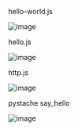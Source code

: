 hello-world.js

![image](https://github.com/dylanram1357/ENGR-322/assets/113130225/62d1e327-e355-40cd-b25c-6c836072e4a6)


hello.js

![image](https://github.com/dylanram1357/ENGR-322/assets/113130225/df8ec92f-efc6-4b27-917f-bc43546be703)


http.js

![image](https://github.com/dylanram1357/ENGR-322/assets/113130225/ec5c2419-1a45-453e-839e-33fb6d0012ee)


pystache say_hello

![image](https://github.com/dylanram1357/ENGR-322/assets/113130225/ff5a66e6-5e1f-4f21-9b53-05a160a94790)




